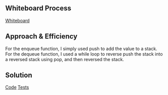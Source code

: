 ## Whiteboard Process
[Whiteboard](Whiteboard-pseudoQueue.png)


## Approach & Efficiency
For the enqueue function, I simply used push to add the value to a stack. For the dequeue function, I used a while loop to reverse push the stack into a reversed stack using pop, and then reversed the stack.

## Solution
[Code](index.js)
[Tests](__test__/stacks-and-queues.test.js)
